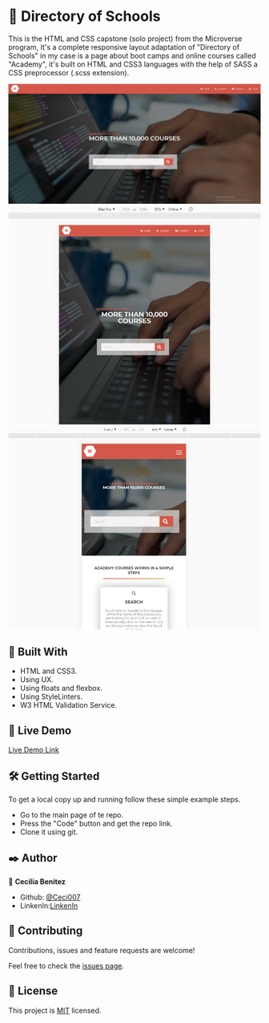 #  🧐 Directory of Schools

This is the HTML and CSS capstone (solo project) from the Microverse program, It's a complete responsive layout adaptation of "Directory of Schools" in my case is a page about boot camps and online courses called "Academy", it's built on HTML and CSS3 languages with the help 
of SASS a CSS preprocessor (.scss extension).

![screenshot_desktop](./img/app/app_screenshot_desktop.png)
![screenshot_tablet](./img/app/app_screenshot_tablet.png)
![screenshot_mobile](./img/app/app_screenshot_mobile.png)


## 🔧 Built With

- HTML and CSS3.
- Using UX.
- Using floats and flexbox.
- Using StyleLinters.
- W3 HTML Validation Service.

## 🔴 Live Demo

[Live Demo Link](https://raw.githack.com/Ceci007/HTML-CSS-Capstone-Project/feature-branch/index.html)


## 🛠 Getting Started

To get a local copy up and running follow these simple example steps.

- Go to the main page of te repo.
- Press the "Code" button and get the repo link.
- Clone it using git.

## ✒️ Author

👤 **Cecilia Benitez**

- Github: [@Ceci007](https://github.com/Ceci007)
- LinkenIn:[LinkenIn](https://www.linkedin.com/in/cecilia-ben%C3%ADtez-casaccia-498669185/)


## 🤝 Contributing

Contributions, issues and feature requests are welcome!

Feel free to check the [issues page](https://github.com/Ceci007/HTML-CSS-Capstone-Project/issues).

## 📝 License

This project is [MIT](lic.url) licensed.
